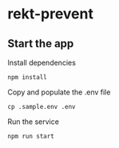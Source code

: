 # rekt-prevent

## Start the app

Install dependencies

`npm install`

Copy and populate the .env file

`cp .sample.env .env`

Run the service

`npm run start`
